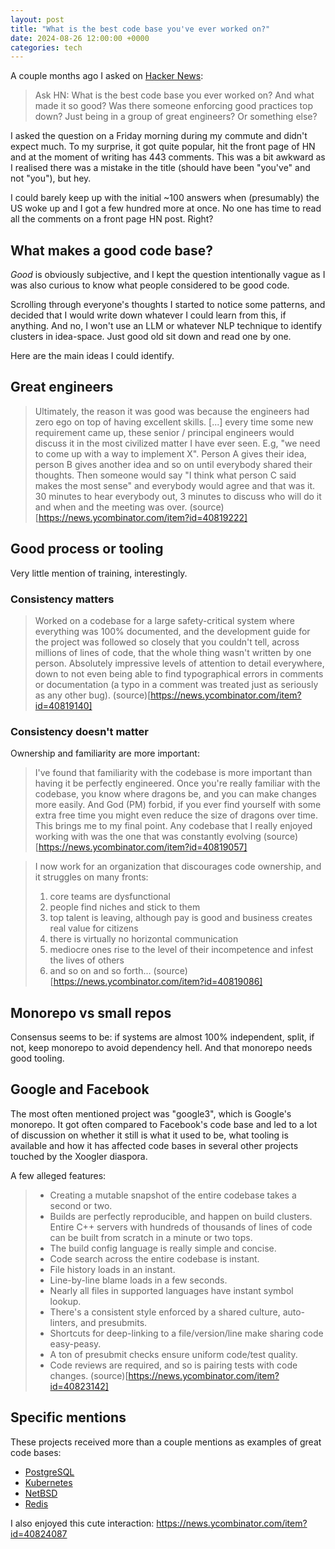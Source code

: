 ```yaml
---
layout: post
title: "What is the best code base you've ever worked on?"
date: 2024-08-26 12:00:00 +0000
categories: tech
---
```


A couple months ago I asked on [Hacker News](https://news.ycombinator.com/item?id=40818809):

> Ask HN: What is the best code base you ever worked on?
> And what made it so good?
> Was there someone enforcing good practices top down? Just being in a group of great engineers? Or something else?

I asked the question on a Friday morning during my commute and didn't expect much. To my surprise, it got quite popular, hit the front page of HN and at the moment of writing has 443 comments. This was a bit awkward as I realised there was a mistake in the title (should have been "you've" and not "you"), but hey.

I could barely keep up with the initial ~100 answers when (presumably) the US woke up and I got a few hundred more at once. No one has time to read all the comments on a front page HN post. Right?

## What makes a good code base?

_Good_ is obviously subjective, and I kept the question intentionally vague as I was also curious to know what people considered to be good code.

Scrolling through everyone's thoughts I started to notice some patterns, and decided that I would write down whatever I could learn from this, if anything.
And no, I won't use an LLM or whatever NLP technique to identify clusters in idea-space. Just good old sit down and read one by one.

Here are the main ideas I could identify.

## Great engineers

> Ultimately, the reason it was good was because the engineers had zero ego on top of having excellent skills. [...] every time some new requirement came up, these senior / principal engineers would discuss it in the most civilized matter I have ever seen.
> E.g, "we need to come up with a way to implement X". Person A gives their idea, person B gives another idea and so on until everybody shared their thoughts. Then someone would say "I think what person C said makes the most sense" and everybody would agree and that was it. 30 minutes to hear everybody out, 3 minutes to discuss who will do it and when and the meeting was over.
> (source)[https://news.ycombinator.com/item?id=40819222]

## Good process or tooling

Very little mention of training, interestingly.

### Consistency matters

> Worked on a codebase for a large safety-critical system where everything was 100% documented, and the development guide for the project was followed so closely that you couldn't tell, across millions of lines of code, that the whole thing wasn't written by one person. Absolutely impressive levels of attention to detail everywhere, down to not even being able to find typographical errors in comments or documentation (a typo in a comment was treated just as seriously as any other bug).
> (source)[https://news.ycombinator.com/item?id=40819140]

### Consistency doesn't matter

Ownership and familiarity are more important:

> I've found that familiarity with the codebase is more important than having it be perfectly engineered. Once you're really familiar with the codebase, you know where dragons be, and you can make changes more easily. And God (PM) forbid, if you ever find yourself with some extra free time you might even reduce the size of dragons over time.
> This brings me to my final point. Any codebase that I really enjoyed working with was the one that was constantly evolving
> (source)[https://news.ycombinator.com/item?id=40819057]

> I now work for an organization that discourages code ownership, and it struggles on many fronts:
>
> 1.  core teams are dysfunctional
> 2.  people find niches and stick to them
> 3.  top talent is leaving, although pay is good and business creates real value for citizens
> 4.  there is virtually no horizontal communication
> 5.  mediocre ones rise to the level of their incompetence and infest the lives of others
> 6.  and so on and so forth...
> (source)[https://news.ycombinator.com/item?id=40819086]

## Monorepo vs small repos

Consensus seems to be: if systems are almost 100% independent, split, if not, keep monorepo to avoid dependency hell. And that monorepo needs good tooling.

## Google and Facebook

The most often mentioned project was "google3", which is Google's monorepo.
It got often compared to Facebook's code base and led to a lot of discussion on whether it still is what it used to be, what tooling is available and how it has affected code bases in several other projects touched by the Xoogler diaspora.

A few alleged features:

> - Creating a mutable snapshot of the entire codebase takes a second or two.
> - Builds are perfectly reproducible, and happen on build clusters. Entire C++ servers with hundreds of thousands of lines of code can be built from scratch in a minute or two tops.
> - The build config language is really simple and concise.
> - Code search across the entire codebase is instant.
> - File history loads in an instant.
> - Line-by-line blame loads in a few seconds.
> - Nearly all files in supported languages have instant symbol lookup.
> - There's a consistent style enforced by a shared culture, auto-linters, and presubmits.
> - Shortcuts for deep-linking to a file/version/line make sharing code easy-peasy.
> - A ton of presubmit checks ensure uniform code/test quality.
> - Code reviews are required, and so is pairing tests with code changes.
> (source)[https://news.ycombinator.com/item?id=40823142]

## Specific mentions

These projects received more than a couple mentions as examples of great code bases:

- [PostgreSQL](https://github.com/postgres/postgres)
- [Kubernetes](https://github.com/kubernetes/kubernetes)
- [NetBSD](https://github.com/NetBSD/src)
- [Redis](https://github.com/redis/redis)

I also enjoyed this cute interaction: https://news.ycombinator.com/item?id=40824087
